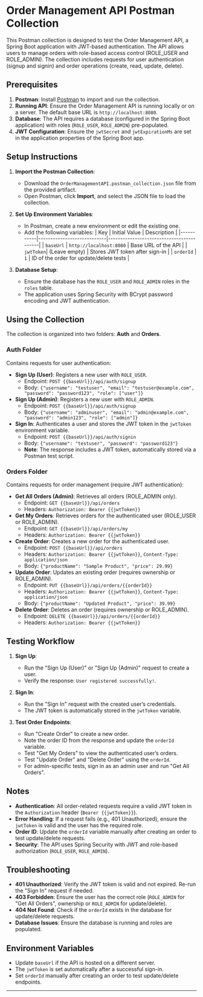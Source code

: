 # Order Management API Postman Collection

This Postman collection is designed to test the Order Management API, a Spring Boot application with JWT-based authentication. The API allows users to manage orders with role-based access control (ROLE_USER and ROLE_ADMIN). The collection includes requests for user authentication (signup and signin) and order operations (create, read, update, delete).

## Prerequisites

1. **Postman**: Install [Postman](https://www.postman.com/downloads/) to import and run the collection.
2. **Running API**: Ensure the Order Management API is running locally or on a server. The default base URL is `http://localhost:8080`.
3. **Database**: The API requires a database (configured in the Spring Boot application) with roles (`ROLE_USER`, `ROLE_ADMIN`) pre-populated.
4. **JWT Configuration**: Ensure the `jwtSecret` and `jwtExpirationMs` are set in the application properties of the Spring Boot app.

## Setup Instructions

1. **Import the Postman Collection**:
    - Download the `OrderManagementAPI.postman_collection.json` file from the provided artifact.
    - Open Postman, click **Import**, and select the JSON file to load the collection.

2. **Set Up Environment Variables**:
    - In Postman, create a new environment or edit the existing one.
    - Add the following variables:
      | Key       | Initial Value              | Description                              |
      |-----------|----------------------------|------------------------------------------|
      | `baseUrl` | `http://localhost:8080`    | Base URL of the API                     |
      | `jwtToken`| (Leave empty)              | Stores JWT token after sign-in          |
      | `orderId` | `1`                        | ID of the order for update/delete tests |

3. **Database Setup**:
    - Ensure the database has the `ROLE_USER` and `ROLE_ADMIN` roles in the `roles` table.
    - The application uses Spring Security with BCrypt password encoding and JWT authentication.

## Using the Collection

The collection is organized into two folders: **Auth** and **Orders**.

### Auth Folder
Contains requests for user authentication:
- **Sign Up (User)**: Registers a new user with `ROLE_USER`.
    - Endpoint: `POST {{baseUrl}}/api/auth/signup`
    - Body: `{"username": "testuser", "email": "testuser@example.com", "password": "password123", "role": ["user"]}`
- **Sign Up (Admin)**: Registers a new user with `ROLE_ADMIN`.
    - Endpoint: `POST {{baseUrl}}/api/auth/signup`
    - Body: `{"username": "adminuser", "email": "admin@example.com", "password": "admin123", "role": ["admin"]}`
- **Sign In**: Authenticates a user and stores the JWT token in the `jwtToken` environment variable.
    - Endpoint: `POST {{baseUrl}}/api/auth/signin`
    - Body: `{"username": "testuser", "password": "password123"}`
    - **Note**: The response includes a JWT token, automatically stored via a Postman test script.

### Orders Folder
Contains requests for order management (require JWT authentication):
- **Get All Orders (Admin)**: Retrieves all orders (ROLE_ADMIN only).
    - Endpoint: `GET {{baseUrl}}/api/orders`
    - Headers: `Authorization: Bearer {{jwtToken}}`
- **Get My Orders**: Retrieves orders for the authenticated user (ROLE_USER or ROLE_ADMIN).
    - Endpoint: `GET {{baseUrl}}/api/orders/my`
    - Headers: `Authorization: Bearer {{jwtToken}}`
- **Create Order**: Creates a new order for the authenticated user.
    - Endpoint: `POST {{baseUrl}}/api/orders`
    - Headers: `Authorization: Bearer {{jwtToken}}`, `Content-Type: application/json`
    - Body: `{"productName": "Sample Product", "price": 29.99}`
- **Update Order**: Updates an existing order (requires ownership or ROLE_ADMIN).
    - Endpoint: `PUT {{baseUrl}}/api/orders/{{orderId}}`
    - Headers: `Authorization: Bearer {{jwtToken}}`, `Content-Type: application/json`
    - Body: `{"productName": "Updated Product", "price": 39.99}`
- **Delete Order**: Deletes an order (requires ownership or ROLE_ADMIN).
    - Endpoint: `DELETE {{baseUrl}}/api/orders/{{orderId}}`
    - Headers: `Authorization: Bearer {{jwtToken}}`

## Testing Workflow

1. **Sign Up**:
    - Run the "Sign Up (User)" or "Sign Up (Admin)" request to create a user.
    - Verify the response: `User registered successfully!`.

2. **Sign In**:
    - Run the "Sign In" request with the created user’s credentials.
    - The JWT token is automatically stored in the `jwtToken` variable.

3. **Test Order Endpoints**:
    - Run "Create Order" to create a new order.
    - Note the order ID from the response and update the `orderId` variable.
    - Test "Get My Orders" to view the authenticated user’s orders.
    - Test "Update Order" and "Delete Order" using the `orderId`.
    - For admin-specific tests, sign in as an admin user and run "Get All Orders".

## Notes
- **Authentication**: All order-related requests require a valid JWT token in the `Authorization` header (`Bearer {{jwtToken}}`).
- **Error Handling**: If a request fails (e.g., 401 Unauthorized), ensure the `jwtToken` is valid and the user has the required role.
- **Order ID**: Update the `orderId` variable manually after creating an order to test update/delete requests.
- **Security**: The API uses Spring Security with JWT and role-based authorization (`ROLE_USER`, `ROLE_ADMIN`).

## Troubleshooting
- **401 Unauthorized**: Verify the JWT token is valid and not expired. Re-run the "Sign In" request if needed.
- **403 Forbidden**: Ensure the user has the correct role (`ROLE_ADMIN` for "Get All Orders", ownership or `ROLE_ADMIN` for update/delete).
- **404 Not Found**: Check if the `orderId` exists in the database for update/delete requests.
- **Database Issues**: Ensure the database is running and roles are populated.

## Environment Variables
- Update `baseUrl` if the API is hosted on a different server.
- The `jwtToken` is set automatically after a successful sign-in.
- Set `orderId` manually after creating an order to test update/delete endpoints.

---
